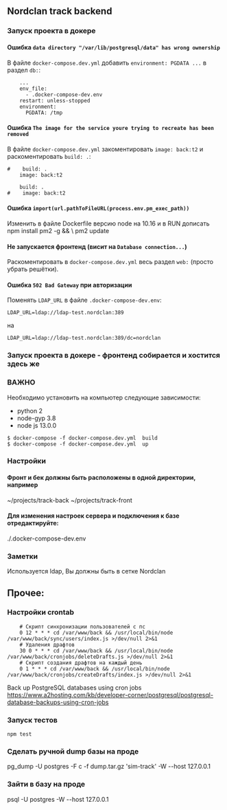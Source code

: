 ## Nordclan track backend

### Запуск проекта в докере

#### Ошибка `data directory "/var/lib/postgresql/data" has wrong ownership`

В файле `docker-compose.dev.yml` добавить `environment: PGDATA ...` в раздел `db:`:

```
    ...
    env_file:
      - .docker-compose-dev.env
    restart: unless-stopped
    environment:
      PGDATA: /tmp
```

#### Ошибка `The image for the service youre trying to recreate has been removed`

В файле `docker-compose.dev.yml` закоментировать `image: back:t2` и раскоментировать `build: .`:

```
#    build: .
    image: back:t2

    build: .
#    image: back:t2
```

#### Ошибка `import(url.pathToFileURL(process.env.pm_exec_path))`

Изменить в файле Dockerfile версию node на 10.16 и в RUN  дописать npm install pm2 -g && \ pm2 update

#### Не запускается фронтенд (висит на `Database connection...`)

Раскоментировать в `docker-compose.dev.yml` весь раздел `web:` (просто убрать решётки).

#### Ошибка `502 Bad Gateway` при авторизации

Поменять `LDAP_URL` в файле `.docker-compose-dev.env`:

```
LDAP_URL=ldap://ldap-test.nordclan:389
```

на

```
LDAP_URL=ldap://ldap-test.nordclan:389/dc=nordclan
```

### Запуск проекта в докере - фронтенд собирается и хостится здесь же

### ВАЖНО
Необходимо установить на компьютер следующие зависимости:
- python 2
- node-gyp 3.8
- node js 13.0.0

```
$ docker-compose -f docker-compose.dev.yml  build 
$ docker-compose -f docker-compose.dev.yml  up
```

### Настройки 

#### Фронт и бек должны быть расположены в одной директории, например

~/projects/track-back
~/projects/track-front

#### Для изменения настроек сервера и подключения к базе отредактируйте:
./.docker-compose-dev.env

### Заметки

Используется ldap, Вы должны быть в сетке Nordclan 

## Прочее:
### Настройки crontab

        # Скрипт синхронизации пользователей с пс
        0 12 * * * cd /var/www/back && /usr/local/bin/node /var/www/back/sync/users/index.js >/dev/null 2>&1
        # Удаления драфтов
        30 0 * * * cd /var/www/back && /usr/local/bin/node /var/www/back/cronjobs/deleteDrafts.js >/dev/null 2>&1
        # Скрипт создания драфтов на каждый день
        0 1 * * * cd /var/www/back && /usr/local/bin/node /var/www/back/cronjobs/createDrafts/index.js >/dev/null 2>&1

Back up PostgreSQL databases using cron jobs https://www.a2hosting.com/kb/developer-corner/postgresql/postgresql-database-backups-using-cron-jobs

### Запуск тестов
`npm test`

### Сделать ручной dump базы на проде
pg_dump -U postgres -F c -f dump.tar.gz 'sim-track' -W --host 127.0.0.1

### Зайти в базу на проде
psql -U postgres -W --host 127.0.0.1

